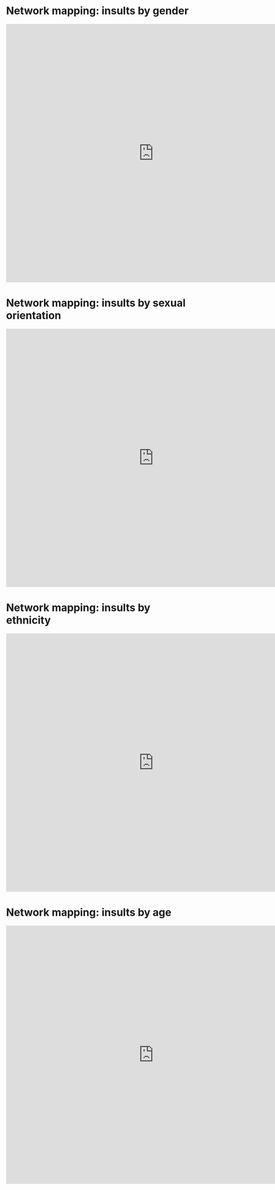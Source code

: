 # Network mapping: insults by gender 
<iframe src="https://documents.cortext.net/2c39/2c39d54acc64899611925db8838536bb/53303/maps/hn-usrep26876_7218top150-ISItermsinsultsintweets-ISItermsgender-chi2cooc-99999-oT0.09-9999-louFalse.pdf" frameborder="0" style="overflow:hidden;border:1px solid #DDDDDD;" width="800" height="700" allowfullscreen></iframe>

# Network mapping: insults by sexual orientation 
<iframe src="https://documents.cortext.net/a1f1/a1f182f57d9837308532fd9dba3acc92/53323/maps/hn-usrep26876_6899top150-ISItermsadjective-ISItermssexualitysmaller-chi2cooc-99999-oT0.09-9999-louFalse.pdf" frameborder="0" style="overflow:hidden;border:1px solid #DDDDDD;" width="800" height="700" allowfullscreen></iframe>

# Network mapping: insults by ethnicity 
<iframe src="https://documents.cortext.net/b94a/b94ae6d5bc3a97ae80b5cf28db4dfcb5/53454/maps/hn-usrep26876_7218top150-ISItermsethnicity_bigdatabase-ISItermsinsultsintweets-chi2cooc-99999-oT1.79-9999-louFalse.pdf" frameborder="0" style="overflow:hidden;border:1px solid #DDDDDD;" width="800" height="700" allowfullscreen></iframe>

# Network mapping: insults by age 
<iframe src="https://documents.cortext.net/5739/5739314b2c740a54af4338561691288b/53425/maps/hn-usrep26876_7218top150-ISItermsinsultsintweets-ISItermsage_bigdatabase-chi2cooc-99999-oT0.09-9999-louFalse.pdf" frameborder="0" style="overflow:hidden;border:1px solid #DDDDDD;" width="800" height="700" allowfullscreen></iframe>
